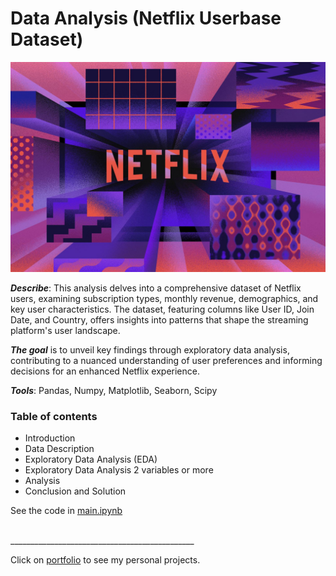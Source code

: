 # Data Analysis (Netflix Userbase Dataset)

![background](docs/Image/netflix.jpg)

***Describe***: This analysis delves into a comprehensive dataset of Netflix users, examining subscription types, monthly revenue, demographics, and key user characteristics. The dataset, featuring columns like User ID, Join Date, and Country, offers insights into patterns that shape the streaming platform's user landscape.  

***The goal*** is to unveil key findings through exploratory data analysis, contributing to a nuanced understanding of user preferences and informing decisions for an enhanced Netflix experience.

***Tools***: Pandas, Numpy, Matplotlib, Seaborn, Scipy
### **Table of contents**
- Introduction
- Data Description
- Exploratory Data Analysis (EDA)
- Exploratory Data Analysis 2 variables or more
- Analysis
- Conclusion and Solution  

See the code in [main.ipynb](https://github.com/nguyennhathoa6255/Data-Analysis-Netflix-Userbase/blob/master/main.ipynb)

<br>
______________________________________________

Click on [portfolio](https://nguyennhathoa6255.github.io/) to see my personal projects.